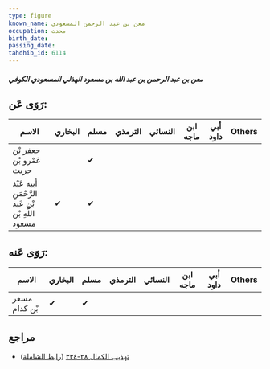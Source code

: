 ```yaml
---
type: figure
known_name: معن بن عبد الرحمن المسعودي
occupation: محدث
birth_date:
passing_date:
tahdhib_id: 6114
---
```

##### معن بن عبد الرحمن بن عبد الله بن مسعود الهذلي المسعودي الكوفي

## رَوَى عَن:
| الاسم                                             | البخاري | مسلم | الترمذي | النسائي | ابن ماجه | أبي داود | Others |
| ------------------------------------------------- | ------- | ---- | ------- | ------- | -------- | -------- | ------ |
| جعفر بْن عَمْرو بْن حريث                          |         | ✔    |         |         |          |          |        |
| أبيه عَبْد الرَّحْمَنِ بْن عَبد اللَّهِ بْن مسعود | ✔       | ✔    |         |         |          |          |        |
## رَوَى عَنه:
| الاسم         | البخاري | مسلم | الترمذي | النسائي | ابن ماجه | أبي داود | Others |
| ------------- | ------- | ---- | ------- | ------- | -------- | -------- | ------ |
| مسعر بْن كدام | ✔       | ✔    |         |         |          |          |        |
## مراجع
- [تهذيب الكمال ٢٨-٣٣٤](obsidian://open?vault=Tahdhib-al-Kamal&file=Figures/٦١١٤-معن%20بن%20عبد%20الرحمن%20بن%20عبد%20الله%20بن%20مسعود%20الهذلي%20المسعودي%20الكوفي) ([رابط الشاملة](https://shamela.ws/book/3722/15309))